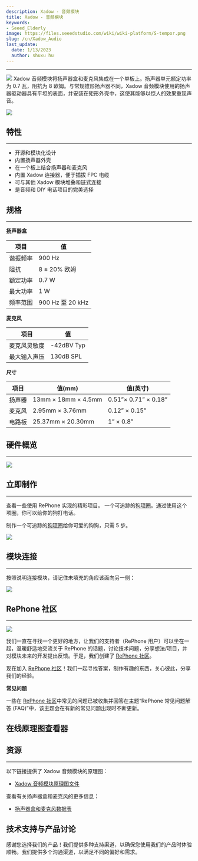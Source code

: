```yaml
---
description: Xadow - 音频模块
title: Xadow - 音频模块
keywords:
- Seeed_Elderly
image: https://files.seeedstudio.com/wiki/wiki-platform/S-tempor.png
slug: /cn/Xadow_Audio
last_update:
  date: 1/13/2023
  author: shuxu hu
---
```


---
![](https://files.seeedstudio.com/wiki/Xadow_Audio/images/Xadow_Audio.JPG)
Xadow 音频模块将扬声器盒和麦克风集成在一个单板上。扬声器单元额定功率为 0.7 瓦，阻抗为 8 欧姆。与常规锥形扬声器不同，Xadow 音频模块使用的扬声器驱动器具有平坦的表面，并安装在矩形外壳中，这使其能够以惊人的效果重现声音。

[![](https://files.seeedstudio.com/wiki/Xadow_Audio/images/300px-Get_One_Now_Banner.png)](https://www.seeedstudio.com/Xadow-Audio-p-2554.html)

## 特性
---
- 开源和模块化设计
- 内置扬声器外壳
- 在一个板上结合扬声器和麦克风
- 内置 Xadow 连接器，便于插拔 FPC 电缆
- 可与其他 Xadow 模块堆叠和链式连接
- 是音频和 DIY 电话项目的完美选择

## 规格
---
**扬声器盒**

|项目|值|
|---|---|
|谐振频率|	900 Hz|
|阻抗|	8 ± 20% 欧姆|
|额定功率|	0.7 W|
|最大功率|	1 W|
|频率范围|	900 Hz 至 20 kHz|

**麦克风**

|项目|值|
|---|---|
|麦克风灵敏度|	-42dBV Typ|
|最大输入声压|	130dB SPL|

**尺寸**

|项目|值(mm)|值(英寸)|
|---|---|---|
|扬声器|	13mm × 18mm × 4.5mm | 0.51”× 0.71” × 0.18”|
|麦克风|	2.95mm × 3.76mm | 0.12” × 0.15”|
|电路板|	25.37mm × 20.30mm | 1” × 0.8”|

## 硬件概览
---
![](https://files.seeedstudio.com/wiki/Xadow_Audio/images/Xadow_Audio.png)

## 立即制作
---
查看一些使用 RePhone 实现的精彩项目。
一个可追踪的[狗项圈](https://community.seeedstudio.com/RePhone-Traceable-Dog-Collar-p-425.html)。通过使用这个项圈，你可以给你的狗打电话。

制作一个可追踪的[狗项圈](https://community.seeedstudio.com/RePhone-Traceable-Dog-Collar-p-425.html)给你可爱的狗狗，只需 5 步。

[![](https://files.seeedstudio.com/wiki/Xadow_Audio/images/450px-Dog_Collar.png.jpeg)](https://community.seeedstudio.com/RePhone-Traceable-Dog-Collar-p-425.html)

## 模块连接
---
按照说明连接模块，请记住未填充的角应该面向另一侧：

![](https://files.seeedstudio.com/wiki/Xadow_Audio/images/Xadow_Audio_connection.png)

## RePhone 社区
---
[![](https://files.seeedstudio.com/wiki/Xadow_Audio/images/300px-RePhone_Community-2.png)](https://community.seeedstudio.com/discover.html?t=RePhone)

我们一直在寻找一个更好的地方，让我们的支持者（RePhone 用户）可以坐在一起，温暖舒适地交流关于 RePhone 的话题，讨论技术问题，分享想法/项目，并对模块未来的开发提出反馈。于是，我们创建了 [RePhone 社区](https://community.seeedstudio.com/discover.html?t=RePhone)。

现在加入 [RePhone 社区](https://community.seeedstudio.com/discover.html?t=RePhone)！我们一起寻找答案，制作有趣的东西，关心彼此，分享我们的经验。

**常见问题**

一些在 [RePhone 社区](https://community.seeedstudio.com/discover.html?t=RePhone)中常见的问题已被收集并回答在主题“RePhone 常见问题解答 (FAQ)”中，该主题会在有新的常见问题出现时不断更新。

## 在线原理图查看器

<div className="altium-ecad-viewer" data-project-src="https://files.seeedstudio.com/wiki/Xadow_Audio/resources/202000723_PCBA%3BXadow%20Audio%20v1.0_schemic%20file.zip" style={{borderRadius: '0px 0px 4px 4px', height: 500, borderStyle: 'solid', borderWidth: 1, borderColor: 'rgb(241, 241, 241)', overflow: 'hidden', maxWidth: 1280, maxHeight: 700, boxSizing: 'border-box'}}>
</div>

## 资源
---
以下链接提供了 Xadow 音频模块的原理图：

- [Xadow 音频模块原理图文件](https://files.seeedstudio.com/wiki/Xadow_Audio/resources/202000723_PCBA%3BXadow%20Audio%20v1.0_schemic%20file.zip)

查看有关扬声器盒和麦克风的更多信息：

- [扬声器盒和麦克风数据表](https://files.seeedstudio.com/wiki/Xadow_Audio/res/SpeakerAndMicrophone.rar)

## 技术支持与产品讨论

感谢您选择我们的产品！我们提供多种支持渠道，以确保您使用我们的产品时体验顺畅。我们提供多个沟通渠道，以满足不同的偏好和需求。

<div class="button_tech_support_container">
<a href="https://forum.seeedstudio.com/" class="button_forum"></a> 
<a href="https://www.seeedstudio.com/contacts" class="button_email"></a>
</div>

<div class="button_tech_support_container">
<a href="https://discord.gg/eWkprNDMU7" class="button_discord"></a> 
<a href="https://github.com/Seeed-Studio/wiki-documents/discussions/69" class="button_discussion"></a>
</div>